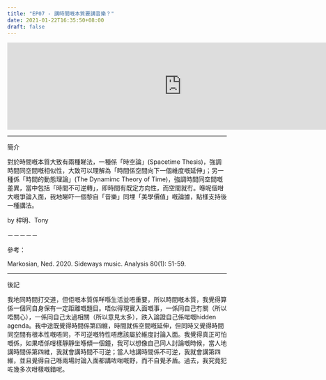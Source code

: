 ```yaml
---
title: "EP07 - 講時間嘅本質要講音樂？"
date: 2021-01-22T16:35:50+08:00
draft: false
---
```

<iframe src="https://anchor.fm/tszmingtszming/embed/episodes/EP07---ep9ma8/a-a4dnklm" height="200px" width="800px" frameborder="0" scrolling="no"></iframe>

---

簡介

對於時間嘅本質大致有兩種睇法，一種係「時空論」(Spacetime Thesis)，強調時間同空間嘅相似性，大致可以理解為「時間係空間向下一個維度嘅延伸」；另一種係「時間的動態理論」(The Dynamimc Theory of Time)，強調時間同空間嘅差異，當中包括「時間不可逆轉」，即時間有既定方向性，而空間就冇。喺呢個咁大嘅爭論入面，我地睇吓一個黎自「音樂」同埋「美學價值」嘅論據，點樣支持後一種講法。

by 梓明、Tony

－－－－－

參考：

Markosian, Ned. 2020. Sideways music. Analysis 80(1): 51-59.

---

後記

我地同時間打交道，但佢嘅本質係咩喺生活並唔重要，所以時間嘅本質，我覺得算係一個同自身保有一定距離嘅題目。唔似得現實入面嘅事，一係同自己冇關（所以唔關心），一係同自己太過相關（所以意見太多），跌入論證自己係啱嘅hidden agenda。我中途既覺得時間係第四維，時間就係空間嘅延伸，但同時又覺得時間同空間有根本性嘅唔同，不可逆嘅特性唔應該屬於維度討論入面。我覺得真正可怕嘅係，如果唔係咁樣靜靜坐喺傾一個鐘，我可以想像自己同人討論嘅時候，當人地講時間係第四維，我就會講時間不可逆；當人地講時間係不可逆，我就會講第四維，並且覺得自己喺兩場討論入面都講咗啱嘅野，而不自覺矛盾。過去，我究竟犯咗幾多次咁樣嘅錯呢。

